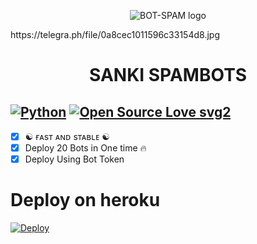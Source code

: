 <p align="center">
  <img src="" alt="BOT-SPAM logo">
</p>https://telegra.ph/file/0a8cec1011596c33154d8.jpg
<h1 align="center">
  <b>SANKI SPAMBOTS</b>
</h1>

[![Python](https://img.shields.io/badge/Python-v3.9.7-blue)](https://www.python.org/)
[![Open Source Love svg2](https://badges.frapsoft.com/os/v2/open-source.svg?v=103)](https://github.com/battlefieldteam/Spambot)   
----
 
- [x] ☯︎ ғᴀsᴛ ᴀɴᴅ sᴛᴀʙʟᴇ ☯︎
- [x] Deploy 20 Bots in One time 🔥
- [x] Deploy Using Bot Token 

# Deploy on heroku

[![Deploy](https://www.herokucdn.com/deploy/button.svg)](https://heroku.com/deploy?template=https://github.com/battlefieldteam/Spambot)



